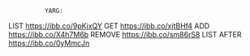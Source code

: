               YARG:

LIST        https://ibb.co/9pKjxQY 
GET         https://ibb.co/xjtBHf4
ADD         https://ibb.co/X4h7M6b
REMOVE      https://ibb.co/sm86rS8
LIST AFTER  https://ibb.co/0yMmcJn
